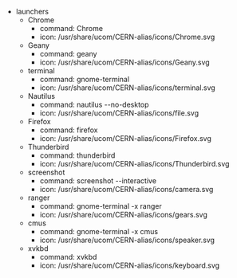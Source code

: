 - launchers
    - Chrome
        - command: Chrome
        - icon: /usr/share/ucom/CERN-alias/icons/Chrome.svg
    - Geany
        - command: geany
        - icon: /usr/share/ucom/CERN-alias/icons/Geany.svg
    - terminal
        - command: gnome-terminal
        - icon: /usr/share/ucom/CERN-alias/icons/terminal.svg
    - Nautilus
        - command: nautilus --no-desktop
        - icon: /usr/share/ucom/CERN-alias/icons/file.svg
    - Firefox
        - command: firefox
        - icon: /usr/share/ucom/CERN-alias/icons/Firefox.svg
    - Thunderbird
        - command: thunderbird
        - icon: /usr/share/ucom/CERN-alias/icons/Thunderbird.svg
    - screenshot
        - command: screenshot --interactive
        - icon: /usr/share/ucom/CERN-alias/icons/camera.svg
    - ranger
        - command: gnome-terminal -x ranger
        - icon: /usr/share/ucom/CERN-alias/icons/gears.svg
    - cmus
        - command: gnome-terminal -x cmus
        - icon: /usr/share/ucom/CERN-alias/icons/speaker.svg
    - xvkbd
        - command: xvkbd
        - icon: /usr/share/ucom/CERN-alias/icons/keyboard.svg
